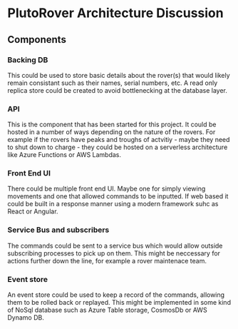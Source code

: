 # PlutoRover Architecture Discussion

## Components

### Backing DB

This could be used to store basic details about the rover(s) that would likely remain consistant such as their names, serial numbers, etc. A read only replica store could be created to avoid bottlenecking at the database layer.

### API

This is the component that has been started for this project. It could be hosted in a number of ways depending on the nature of the rovers. For example if the rovers have peaks and troughs of actvitiy - maybe they need to shut down to charge - they could be hosted on a serverless architecture like Azure Functions or AWS Lambdas.

### Front End UI

There could be multiple front end UI. Maybe one for simply viewing movements and one that allowed commands to be inputted. If web based it could be built in a response manner using a modern framework suhc as React or Angular.

### Service Bus and subscribers

The commands could be sent to a service bus which would allow outside subscribing processes to pick up on them. This might be neccessary for actions further down the line, for example a rover maintenace team.

### Event store

An event store could be used to keep a record of the commands, allowing them to be rolled back or replayed. This might be implemented in some kind of NoSql database such as Azure Table storage, CosmosDb or AWS Dynamo DB.
